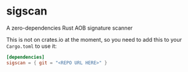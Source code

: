 # sigscan
A zero-dependencies Rust AOB signature scanner

This is not on crates.io at the moment, so you need to add this to your `Cargo.toml` to use it:
```toml
[dependencies]
sigscan = { git = "<REPO URL HERE>" }
```
